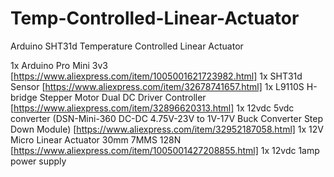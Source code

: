 # Temp-Controlled-Linear-Actuator
 Arduino SHT31d Temperature Controlled Linear Actuator

1x Arduino Pro Mini 3v3 [https://www.aliexpress.com/item/1005001621723982.html]
1x SHT31d Sensor [https://www.aliexpress.com/item/32678741657.html]
1x L9110S H-bridge Stepper Motor Dual DC Driver Controller [https://www.aliexpress.com/item/32896620313.html]
1x 12vdc 5vdc converter (DSN-Mini-360 DC-DC 4.75V-23V to 1V-17V Buck Converter Step Down Module) [https://www.aliexpress.com/item/32952187058.html]
1x 12V Micro Linear Actuator 30mm 7MMS 128N [https://www.aliexpress.com/item/1005001427208855.html]
1x 12vdc 1amp power supply
